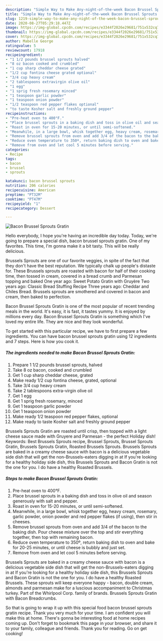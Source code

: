 ```yaml
---
description: "Simple Way to Make Any-night-of-the-week Bacon Brussel Sprouts Gratin"
title: "Simple Way to Make Any-night-of-the-week Bacon Brussel Sprouts Gratin"
slug: 1219-simple-way-to-make-any-night-of-the-week-bacon-brussel-sprouts-gratin
date: 2020-08-27T05:29:18.447Z
image: https://img-global.cpcdn.com/recipes/e3344f2026e29681/751x532cq70/bacon-brussel-sprouts-gratin-recipe-main-photo.jpg
thumbnail: https://img-global.cpcdn.com/recipes/e3344f2026e29681/751x532cq70/bacon-brussel-sprouts-gratin-recipe-main-photo.jpg
cover: https://img-global.cpcdn.com/recipes/e3344f2026e29681/751x532cq70/bacon-brussel-sprouts-gratin-recipe-main-photo.jpg
author: Mabelle George
ratingvalue: 5
reviewcount: 17918
recipeingredient:
- "1 1/2 pounds brussel sprouts halved"
- "8 oz bacon cooked and crumbled"
- "1 cup sharp cheddar cheese grated"
- "1/2 cup fontina cheese grated optional"
- "3/4 cup heavy cream"
- "2 tablespoons extravirgin olive oil"
- "1 egg"
- "1 sprig fresh rosemary minced"
- "1 teaspoon garlic powder"
- "1 teaspoon onion powder"
- "1/2 teaspoon red pepper flakes optional"
- "to taste Kosher salt and freshly ground pepper"
recipeinstructions:
- "Pre-heat oven to 400°F."
- "Place brussel sprouts in a baking dish and toss in olive oil and season generously with salt and pepper."
- "Roast in oven for 15-20 minutes, or until semi-softened."
- "Meanwhile, in a large bowl, whisk together egg, heavy cream, rosemary, garlic powder, onion powder and red pepper flakes (if using), then stir in cheeses."
- "Remove brussel sprouts from oven and add 3/4 of the bacon to the baking dish. Pour cheese mixture over the top and stir everything together, then top with remaining bacon."
- "Reduce oven temperature to 350º, return baking dish to oven and bake for 20-25 minutes, or until cheese is bubbly and just set."
- "Remove from oven and let cool 5 minutes before serving."
categories:
- Recipe
tags:
- bacon
- brussel
- sprouts

katakunci: bacon brussel sprouts 
nutrition: 206 calories
recipecuisine: American
preptime: "PT32M"
cooktime: "PT47M"
recipeyield: "1"
recipecategory: Dessert

---
```



![Bacon Brussel Sprouts Gratin](https://img-global.cpcdn.com/recipes/e3344f2026e29681/751x532cq70/bacon-brussel-sprouts-gratin-recipe-main-photo.jpg)

Hello everybody, I hope you're having an incredible day today. Today, we're going to prepare a special dish, bacon brussel sprouts gratin. One of my favorites. This time, I'm gonna make it a bit tasty. This will be really delicious.

Brussels Sprouts are one of our favorite veggies, in spite of the fact that they don&#39;t have the best reputation. We typically chalk up people&#39;s distaste for. These Brussels sprouts are roasted with bacon for half of their cooking time, then tossed in cream, covered in a bread crumb and Parmesan topping and baked One year ago: Sweet Potato Gratin with Gruyère Two years ago: Classic Bread Stuffing Recipe Three years ago: Cheddar and Chiles Bread. Brussels sprouts are smothered and covered in bacon and cream, then baked to perfection.

Bacon Brussel Sprouts Gratin is one of the most popular of recent trending meals in the world. It's easy, it is fast, it tastes yummy. It is enjoyed by millions every day. Bacon Brussel Sprouts Gratin is something which I've loved my entire life. They are nice and they look wonderful.


To get started with this particular recipe, we have to first prepare a few ingredients. You can have bacon brussel sprouts gratin using 12 ingredients and 7 steps. Here is how you cook it.

<!--inarticleads1-->

##### The ingredients needed to make Bacon Brussel Sprouts Gratin:

1. Prepare 1 1/2 pounds brussel sprouts, halved
1. Take 8 oz bacon, cooked and crumbled
1. Get 1 cup sharp cheddar cheese, grated
1. Make ready 1/2 cup fontina cheese, grated, optional
1. Take 3/4 cup heavy cream
1. Take 2 tablespoons extra-virgin olive oil
1. Get 1 egg
1. Get 1 sprig fresh rosemary, minced
1. Get 1 teaspoon garlic powder
1. Get 1 teaspoon onion powder
1. Make ready 1/2 teaspoon red pepper flakes, optional
1. Make ready to taste Kosher salt and freshly ground pepper


Brussels Sprouts Gratin are roasted until crisp, then topped with a light cheese sauce made with Gruyere and Parmesan - the perfect Holiday dish! Keywords: Best Brussels Sprouts recipe, Brussel Sprouts, Brussel Sprouts Gratin, Brussels Sprouts Gratin, Roasted Brussels Sprouts. Brussels Sprouts are baked in a creamy cheese sauce with bacon is a delicious vegetable side dish that will get the non-Brussels-eaters digging in at If you&#39;re looking for a healthy holiday side dish, this Brussels Sprouts and Bacon Gratin is not the one for you. I do have a healthy Roasted Brussels. 

<!--inarticleads2-->

##### Steps to make Bacon Brussel Sprouts Gratin:

1. Pre-heat oven to 400°F.
1. Place brussel sprouts in a baking dish and toss in olive oil and season generously with salt and pepper.
1. Roast in oven for 15-20 minutes, or until semi-softened.
1. Meanwhile, in a large bowl, whisk together egg, heavy cream, rosemary, garlic powder, onion powder and red pepper flakes (if using), then stir in cheeses.
1. Remove brussel sprouts from oven and add 3/4 of the bacon to the baking dish. Pour cheese mixture over the top and stir everything together, then top with remaining bacon.
1. Reduce oven temperature to 350º, return baking dish to oven and bake for 20-25 minutes, or until cheese is bubbly and just set.
1. Remove from oven and let cool 5 minutes before serving.


Brussels Sprouts are baked in a creamy cheese sauce with bacon is a delicious vegetable side dish that will get the non-Brussels-eaters digging in at If you&#39;re looking for a healthy holiday side dish, this Brussels Sprouts and Bacon Gratin is not the one for you. I do have a healthy Roasted Brussels. These sprouts will keep everyone happy - bacon, double cream, almonds and parmesan make for a luscious accompaniment to Christmas turkey. Part of the Whirlpool Corp. family of brands. Brussels Sprouts Gratin with Bacon Breadcrumbs. 

So that is going to wrap it up with this special food bacon brussel sprouts gratin recipe. Thank you very much for your time. I am confident you will make this at home. There's gonna be interesting food at home recipes coming up. Don't forget to bookmark this page in your browser, and share it to your family, colleague and friends. Thank you for reading. Go on get cooking!
